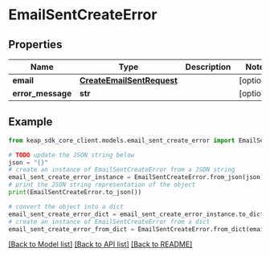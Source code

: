# EmailSentCreateError


## Properties

Name | Type | Description | Notes
------------ | ------------- | ------------- | -------------
**email** | [**CreateEmailSentRequest**](CreateEmailSentRequest.md) |  | [optional] 
**error_message** | **str** |  | [optional] 

## Example

```python
from keap_sdk_core_client.models.email_sent_create_error import EmailSentCreateError

# TODO update the JSON string below
json = "{}"
# create an instance of EmailSentCreateError from a JSON string
email_sent_create_error_instance = EmailSentCreateError.from_json(json)
# print the JSON string representation of the object
print(EmailSentCreateError.to_json())

# convert the object into a dict
email_sent_create_error_dict = email_sent_create_error_instance.to_dict()
# create an instance of EmailSentCreateError from a dict
email_sent_create_error_from_dict = EmailSentCreateError.from_dict(email_sent_create_error_dict)
```
[[Back to Model list]](../README.md#documentation-for-models) [[Back to API list]](../README.md#documentation-for-api-endpoints) [[Back to README]](../README.md)


